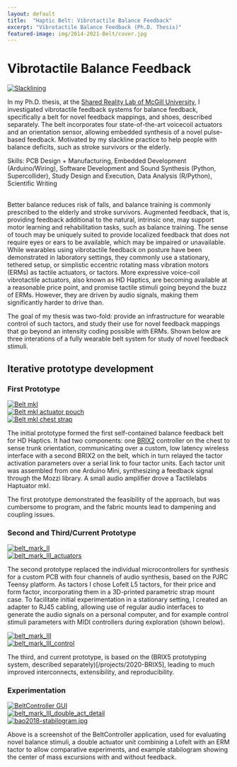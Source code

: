 ```yaml
---
layout: default
title:  "Haptic Belt: Vibrotactile Balance Feedback"
excerpt: "Vibrotactile Balance Feedback (Ph.D. Thesis)"
featured-image: img/2014-2021-Belt/cover.jpg
---
```


<h1>Vibrotactile Balance Feedback</h1>
<span class="image left"><a class="gallery" href="img/2014-2021-Belt/slacksnow.jpg"><img src="img/2014-2021-Belt/slacksnow.jpg" alt="Slacklining" /></a></span>

In my Ph.D. thesis, at the <a target="_blank" href="https://srl.mcgill.ca">Shared Reality Lab of McGill University</a>, I investigated vibrotactile feedback systems for balance feedback, specifically a belt for novel feedback mappings, and shoes, described separately. 
The belt incorporates four state-of-the-art voicecoil actuators and an orientation sensor, allowing embedded synthesis of a novel pulse-based feedback.
Motivated by my slackline practice to help people with balance deficits, such as stroke survivors or the elderly.

Skills: PCB Design + Manufacturing, Embedded Development (Arduino/Wiring), Software Development and Sound Synthesis (Python, Supercollider), Study Design and Execution, Data Analysis (R/Python), Scientific Writing

<br/>
Better balance reduces risk of falls, and balance training is commonly prescribed to the elderly and stroke survivors.
Augmented feedback, that is, providing feedback additional to the natural, intrinsic one, may support motor learning and rehabilitation tasks, such as balance training.
The sense of touch may be uniquely suited to provide localized feedback that does not require eyes or ears to be available, which may be impaired or unavailable.
While wearables using vibrotactile feedback on posture have been demonstrated in laboratory settings, they commonly use a stationary, tethered setup, or simplistic eccentric rotating mass vibration motors (ERMs) as tactile actuators, or tactors.
More expressive voice-coil vibrotactile actuators, also known as HD Haptics, are becoming available at a reasonable price point, and promise tactile stimuli going beyond the buzz of ERMs.
However, they are driven by audio signals, making them significantly harder to drive than.

The goal of my thesis was two-fold: provide an infrastructure for wearable control of such tactors, and study their use for novel feedback mappings that go beyond an intensity coding possible with ERMs.
Shown below are three interations of a fully wearable belt system for study of novel feedback stimuli.
<br/>

<h2>Iterative prototype development</h2>
<h3>First Prototype</h3>
<div class="box alt">
	<div class="row uniform">
		<div class="4u"><span class="image fit"><a class="gallery" href="img/2014-2021-Belt/belt-small.jpg"><img src="img/2014-2021-Belt/belt-small.jpg" alt="Belt mkI" /></a></span></div>
		<div class="4u"><span class="image fit"><a class="gallery" href="img/2014-2021-Belt/actuator_pouch.jpg"><img src="img/2014-2021-Belt/actuator_pouch.jpg" alt="Belt mkI actuator pouch" /></a></span></div>
		<div class="4u$"><span class="image fit"><a class="gallery" href="img/2014-2021-Belt/cheststrap-small.jpg"><img src="img/2014-2021-Belt/cheststrap-small.jpg" alt="Belt mkI chest strap" /></a> </span></div>
	</div>
</div>

The initial prototype formed the first self-contained balance feedback belt for HD Haptics. It had two components: one [BRIX2](https://tiny.cc/brix2) controller on the chest to sense trunk orientation, communicating over a custom, low latency wireless interface with a second BRIX2 on the belt, which in turn relayed the tactor activation parameters over a serial link to four tactor units. Each tactor unit was assembled from one Arduino Mini, synthesizing a feedback signal through the Mozzi library. A small audio amplifier drove a Tactilelabs Haptuator mkI. 

The first prototype demonstrated the feasibility of the approach, but was cumbersome to program, and the fabric mounts lead to dampening and coupling issues.

<h3>Second and Third/Current Prototype</h3>
<div class="box alt">
	<div class="row uniform">
		<div class="12$"><span class="image fit"><a class="gallery" href="img/2014-2021-Belt/belt_mark_II.jpg"><img src="img/2014-2021-Belt/belt_mark_II.jpg" alt="belt_mark_II" /></a></span></div>
		<div class="12$"><span class="image fit"><a class="gallery" href="img/2014-2021-Belt/belt_mark_III_actuators.jpg "><img src="img/2014-2021-Belt/belt_mark_III_actuators.jpg " alt="belt_mark_III_actuators" /></a></span></div>
	</div>
</div>

The second prototype replaced the individual microcontrollers for synthesis for a custom PCB with four channels of audio synthesis, based on the PJRC Teensy platform.
As tactors I chose Lofelt L5 tactors, for their price and form factor, incorporating them in a 3D-printed parametric strap mount case.
To facilitate initial experimentation in a stationary setting, I created an adapter to RJ45 cabling, allowing use of regular audio interfaces to generate the audio signals on a personal computer, and for example control stimuli parameters with MIDI controllers during exploration (shown below).

<div class="box alt">
	<div class="row uniform">
		<div class="6u"><span class="image fit"><a class="gallery" href="img/2014-2021-Belt/belt_mark_III.jpg"><img src="img/2014-2021-Belt/belt_mark_III.jpg" alt="belt_mark_III" /></a></span></div>
		<div class="6u$"><span class="image fit"><a class="gallery" href="img/2014-2021-Belt/belt_mark_III_control.jpg"><img src="img/2014-2021-Belt/belt_mark_III_control.jpg" alt="belt_mark_III_control" /></a></span></div>
	</div>
</div>

The third, and current prototype, is based on the (BRIX5 prototyping system, described separately)[/projects/2020-BRIX5], leading to much improved interconnects, extensibility, and reproducibility.

<h3>Experimentation</h3>
<div class="box alt">
	<div class="row uniform">
		<div class="3u"><span class="image fit"><a class="gallery" href="img/2014-2021-Belt/BeltController.png"><img src="img/2014-2021-Belt/BeltController.png" alt="BeltController GUI" /></a></span></div>
		<div class="3u"><span class="image fit"><a class="gallery" href="img/2014-2021-Belt/belt_mark_III_double_act_detail"><img src="img/2014-2021-Belt/belt_mark_III_double_act_detail.jpg" alt="belt_mark_III_double_act_detail" /></a></span></div>
		<div class="6u$"><span class="image fit"><a class="gallery" href="img/2014-2021-Belt/bao2018-stabilogram.jpg"><img src="img/2014-2021-Belt/bao2018-stabilogram.jpg" alt="bao2018-stabilogram.jpg" /></a></span></div>
	</div>
</div>

Above is a screenshot of the BeltController application, used for evaluating novel balance stimuli, a double actuator unit combining a Lofelt with an ERM tactor to allow comparative experiments, and example stabilogram showing the center of mass excursions with and without feedback.

<!--
<div class="box alt">
	<div class="row uniform">
		<div class="5u"><span class="image fit"><a class="gallery" href="img/2014-2021-Belt/"><img src="img/2014-2021-Belt/" alt="" /></a></span></div>
	</div>
</div>
-->



<!--Published as: <a href="https://ieeexplore.ieee.org/abstract/document/8357172/">Anlauff, J., Kim, T., & Cooperstock, J. R. (2018, March). Feel-a-bump: Haptic feedback for foot-based angular menu selection. In 2018 IEEE Haptics Symposium (HAPTICS) (pp. 175-179). IEEE.</a>-->
